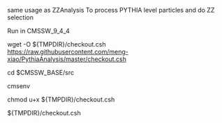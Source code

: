 same usage as ZZAnalysis
To process PYTHIA level particles and do ZZ selection


Run in CMSSW_9_4_4

wget -O ${TMPDIR}/checkout.csh https://raw.githubusercontent.com/meng-xiao/PythiaAnalysis/master/checkout.csh

cd $CMSSW_BASE/src

cmsenv

chmod u+x ${TMPDIR}/checkout.csh

${TMPDIR}/checkout.csh
